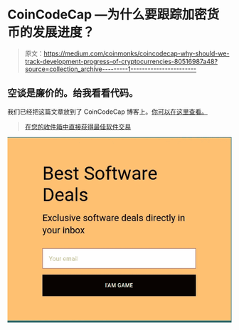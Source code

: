 # CoinCodeCap —为什么要跟踪加密货币的发展进度？

> 原文：<https://medium.com/coinmonks/coincodecap-why-should-we-track-development-progress-of-cryptocurrencies-80516987a48?source=collection_archive---------1----------------------->

## 空谈是廉价的。给我看看代码。

我们已经把这篇文章放到了 CoinCodeCap 博客上。[你可以在这里查看。](https://blog.coincodecap.com/coincodecap-track-crypto-development/)

> [在您的收件箱中直接获得最佳软件交易](https://coincodecap.com/?utm_source=coinmonks)

[![](img/7c0b3dfdcbfea594cc0ae7d4f9bf6fcb.png)](https://coincodecap.com/?utm_source=coinmonks)